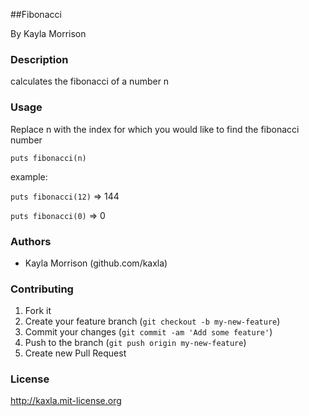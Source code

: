 ##Fibonacci

By Kayla Morrison

### Description
calculates the fibonacci of a number n

### Usage

Replace n with the index for which you would like to find the fibonacci number

``puts fibonacci(n)``

example:

`puts fibonacci(12)` => 144

`puts fibonacci(0)` => 0

### Authors

* Kayla Morrison (github.com/kaxla)



### Contributing

1. Fork it
2. Create your feature branch (`git checkout -b my-new-feature`)
3. Commit your changes (`git commit -am 'Add some feature'`)
4. Push to the branch (`git push origin my-new-feature`)
5. Create new Pull Request


### License

http://kaxla.mit-license.org
